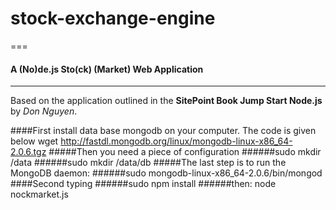 # stock-exchange-engine

===
#### A (**No**)de.js Sto(**ck**) (**Market**) Web Application
---

Based on the application outlined in the **SitePoint Book Jump Start Node.js** by *Don Nguyen*.

####First install data base mongodb on your computer. The code is given below
wget http://fastdl.mongodb.org/linux/mongodb-linux-x86_64-2.0.6.tgz
#####Then you need a piece of configuration
######sudo mkdir /data
######sudo mkdir /data/db
#####The last step is to run the MongoDB daemon:
######sudo mongodb-linux-x86_64-2.0.6/bin/mongod
####Second typing 
######sudo npm install
######then: node nockmarket.js


